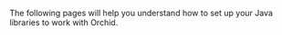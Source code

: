 The following pages will help you understand how to set up your Java libraries to work with Orchid. 